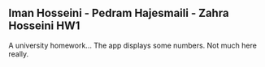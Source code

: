 Iman Hosseini - Pedram Hajesmaili - Zahra Hosseini
HW1
------
A university homework... The app displays some numbers. Not much here really.
